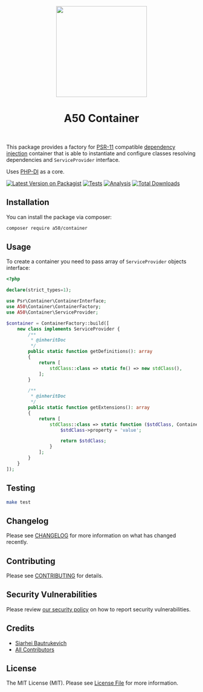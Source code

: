<p align="center">
    <a href="https://github.com/A50dev" target="_blank">
        <img src="https://avatars0.githubusercontent.com/u/86768962" height="240px">
    </a>
    <h1 align="center">A50 Container</h1>
    <br>
</p>

This package provides a factory for [PSR-11](http://www.php-fig.org/psr/psr-11/) compatible
[dependency injection](http://en.wikipedia.org/wiki/Dependency_injection) container that is able to instantiate
and configure classes resolving dependencies and `ServiceProvider` interface.

Uses [PHP-DI](https://php-di.org/) as a core.

[![Latest Version on Packagist](https://img.shields.io/packagist/v/a50/container.svg?style=flat-square)](https://packagist.org/packages/a50/container)
[![Tests](https://github.com/a50/container/actions/workflows/test.yml/badge.svg?branch=main)](https://github.com/a50/container/actions/workflows/run-tests.yml)
[![Analysis](https://github.com/a50/container/actions/workflows/analyze.yml/badge.svg?branch=main)](https://github.com/a50/container/actions/workflows/run-tests.yml)
[![Total Downloads](https://img.shields.io/packagist/dt/a50/container.svg?style=flat-square)](https://packagist.org/packages/a50/container)
## Installation

You can install the package via composer:

```bash
composer require a50/container
```

## Usage

To create a container you need to pass array of `ServiceProvider` objects interface:

```php
<?php

declare(strict_types=1);

use Psr\Container\ContainerInterface;
use A50\Container\ContainerFactory;
use A50\Container\ServiceProvider;

$container = ContainerFactory::build([
    new class implements ServiceProvider {
        /**
         * @inheritDoc
         */
        public static function getDefinitions(): array
        {
            return [
                stdClass::class => static fn() => new stdClass(),
            ];
        }

        /**
         * @inheritDoc
         */
        public static function getExtensions(): array
        {
            return [
                stdClass::class => static function ($stdClass, ContainerInterface $container): stdClass {
                    $stdClass->property = 'value';

                    return $stdClass;
                }
            ];
        }
    }
]);

```

## Testing

```bash
make test
```

## Changelog

Please see [CHANGELOG](CHANGELOG.md) for more information on what has changed recently.

## Contributing

Please see [CONTRIBUTING](.github/CONTRIBUTING.md) for details.

## Security Vulnerabilities

Please review [our security policy](../../security/policy) on how to report security vulnerabilities.

## Credits

- [Siarhei Bautrukevich](https://github.com/bautrukevich)
- [All Contributors](../../contributors)

## License

The MIT License (MIT). Please see [License File](LICENSE.md) for more information.
